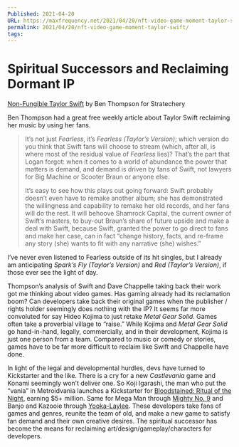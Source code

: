 ```yaml
---
Published: 2021-04-20
URL: https://maxfrequency.net/2021/04/20/nft-video-game-moment-taylor-swift/
permalink: 2021/04/20/nft-video-game-moment-taylor-swift/
tags:
---
```

# Spiritual Successors and Reclaiming Dormant IP

[Non-Fungible Taylor Swift](https://stratechery.com/2021/non-fungible-taylor-swift/) by Ben Thompson for Stratechery  

Ben Thompson had a great free weekly article about Taylor Swift reclaiming her music by using her fans.  

> It’s not just *Fearless*, it’s *Fearless (Taylor’s Version)*; which version do you think that Swift fans will choose to stream (which, after all, is where most of the residual value of *Fearless* lies)? That’s the part that Logan forgot: when it comes to a world of abundance the power that matters is demand, and demand is driven by fans of Swift, not lawyers for Big Machine or Scooter Braun or anyone else.  
> 
> It’s easy to see how this plays out going forward: Swift probably doesn’t even have to remake another album; she has demonstrated the willingness and capability to remake her old records, and her fans will do the rest. It will behoove Shamrock Capital, the current owner of Swift’s masters, to buy-out Braun’s share of future upside and make a deal with Swift, because Swift, granted the power to go direct to fans and make her case, can in fact “change history, facts, and re-frame any story (she) wants to fit with any narrative (she) wishes.”  

I’ve never even listened to Fearless outside of its hit singles, but I already am anticipating *Spark’s Fly (Taylor’s Version)* and *Red (Taylor’s Version)*, if those ever see the light of day.  

Thompson’s analysis of Swift and Dave Chappelle taking back their work got me thinking about video games. Has gaming already had its reclamation boom? Can developers take back their original games when the publisher / rights holder seemingly does nothing with the IP? It seems far more convoluted for say Hideo Kojima to just retake *Metal Gear Solid*. Games often take a proverbial village to “raise.” While Kojima and *Metal Gear Solid* go hand-in-hand, legally, commercially, and in their development, Kojima is just one person from a team. Compared to music or comedy or stories, games have to be far more difficult to reclaim like Swift and Chappelle have done.  

In light of the legal and developmental hurdles, devs have turned to Kickstarter and the like. There is a cry for a new *Castlevania* game and Konami seemingly won’t deliver one. So Koji Igarashi, the man who put the “vania” in Metroidvania launches a Kickstarter for [Bloodstained: Ritual of the Night](https://www.kickstarter.com/projects/iga/bloodstained-ritual-of-the-night), earning $5+ million. Same for Mega Man through [Mighty No. 9](https://www.kickstarter.com/projects/mightyno9/mighty-no-9) and Banjo and Kazooie through [Yooka-Laylee](https://www.kickstarter.com/projects/playtonic/yooka-laylee-a-3d-platformer-rare-vival). These developers take fans of games and genres, reunite the team of old, and make a new game to satisfy fan demand and their own creative desires. The spiritual successor has become the means for reclaiming art/design/gameplay/characters for developers.